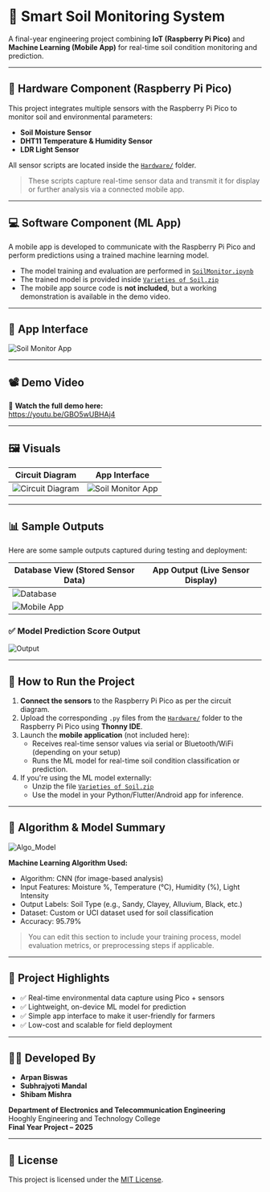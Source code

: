 # 🌱 Smart Soil Monitoring System

A final-year engineering project combining **IoT (Raspberry Pi Pico)** and **Machine Learning (Mobile App)** for real-time soil condition monitoring and prediction.

---

## 🔧 Hardware Component (Raspberry Pi Pico)

This project integrates multiple sensors with the Raspberry Pi Pico to monitor soil and environmental parameters:

- **Soil Moisture Sensor**
- **DHT11 Temperature & Humidity Sensor**
- **LDR Light Sensor**

All sensor scripts are located inside the [`Hardware/`](./Hardware/) folder.

> These scripts capture real-time sensor data and transmit it for display or further analysis via a connected mobile app.

---

## 💻 Software Component (ML App)

A mobile app is developed to communicate with the Raspberry Pi Pico and perform predictions using a trained machine learning model.

- The model training and evaluation are performed in [`SoilMonitor.ipynb`](./Software/SoilMonitor.ipynb)
- The trained model is provided inside [`Varieties of Soil.zip`](./Software/Varieties%20of%20Soil.zip)
- The mobile app source code is **not included**, but a working demonstration is available in the demo video.

---

## 📱 App Interface
![Soil Monitor App](https://github.com/user-attachments/assets/f488958f-4498-40bb-b22e-27a99fd33dd2)

---

## 📽️ Demo Video

🎥 **Watch the full demo here:**  
https://youtu.be/GBO5wUBHAj4

---

## 🖼️ Visuals

| Circuit Diagram | App Interface |
|-----------------|----------------|
| ![Circuit Diagram](https://github.com/user-attachments/assets/112bac72-8571-49c5-a52c-886eb62c75e9) | ![Soil Monitor App](https://github.com/user-attachments/assets/c48e4985-830b-4291-acbf-1e708117e7bc) |

---

## 📊 Sample Outputs

Here are some sample outputs captured during testing and deployment:

| Database View (Stored Sensor Data) | App Output (Live Sensor Display) |
|------------------------------------|----------------------------------|
| ![Database](https://github.com/user-attachments/assets/c1db7d71-9335-4241-90bc-fe0d839fb68a)
| ![Mobile App](https://github.com/user-attachments/assets/c86b71fc-6d3b-4a0d-9810-8027593a1e58)|

### ✅ Model Prediction Score Output
![Output](https://github.com/user-attachments/assets/75750c75-20de-449e-8543-bfadeacbb8ae)

---

## 🚀 How to Run the Project

1. **Connect the sensors** to the Raspberry Pi Pico as per the circuit diagram.
2. Upload the corresponding `.py` files from the [`Hardware/`](./Hardware/) folder to the Raspberry Pi Pico using **Thonny IDE**.
3. Launch the **mobile application** (not included here):
   - Receives real-time sensor values via serial or Bluetooth/WiFi (depending on your setup)
   - Runs the ML model for real-time soil condition classification or prediction.
4. If you're using the ML model externally:
   - Unzip the file [`Varieties of Soil.zip`](./Software/Varieties%20of%20Soil.zip)
   - Use the model in your Python/Flutter/Android app for inference.

---

## 🧠 Algorithm & Model Summary

![Algo_Model](https://github.com/user-attachments/assets/87329fe1-b6dd-464d-a1d4-4ea327d136d3)

**Machine Learning Algorithm Used:**

- Algorithm: CNN (for image-based analysis)
- Input Features: Moisture %, Temperature (°C), Humidity (%), Light Intensity
- Output Labels: Soil Type (e.g., Sandy, Clayey, Alluvium, Black, etc.)
- Dataset: Custom or UCI dataset used for soil classification
- Accuracy: 95.79%

> You can edit this section to include your training process, model evaluation metrics, or preprocessing steps if applicable.

---

## 📄 Project Highlights

- ✅ Real-time environmental data capture using Pico + sensors
- ✅ Lightweight, on-device ML model for prediction
- ✅ Simple app interface to make it user-friendly for farmers
- ✅ Low-cost and scalable for field deployment

---

## 👨‍💻 Developed By

- **Arpan Biswas**
- **Subhrajyoti Mandal**
- **Shibam Mishra**

**Department of Electronics and Telecommunication Engineering**  
Hooghly Engineering and Technology College  
**Final Year Project – 2025**

---

## 📝 License

This project is licensed under the [MIT License](./LICENSE).
